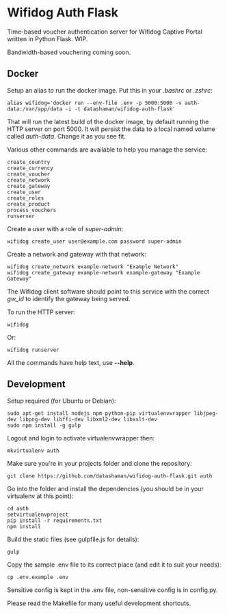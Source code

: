 # Wifidog Auth Flask

Time-based voucher authentication server for Wifidog Captive Portal written in Python Flask. WIP.

Bandwidth-based vouchering coming soon.

## Docker

Setup an alias to run the docker image. Put this in your _.bashrc_ or _.zshrc_:

    alias wifidog='docker run --env-file .env -p 5000:5000 -v auth-data:/var/app/data -i -t datashaman/wifidog-auth-flask'

That will run the latest build of the docker image, by default running the HTTP server on port 5000. It will persist the data to a local named volume called *auth-data*. Change it as you see fit.

Various other commands are available to help you manage the service:

    create_country
    create_currency
    create_voucher
    create_network
    create_gateway
    create_user
    create_roles
    create_product
    process_vouchers
    runserver

Create a user with a role of _super-admin_:

    wifidog create_user user@example.com password super-admin

Create a network and gateway with that network:

    wifidog create_network example-network "Example Network"
    wifidog create_gateway example-network example-gateway "Example Gateway"

The Wifidog client software should point to this service with the correct *gw_id* to identify the gateway being served.

To run the HTTP server:

    wifidog

Or:

    wifidog runserver

All the commands have help text, use __--help__.

## Development

Setup required (for Ubuntu or Debian):

    sudo apt-get install nodejs npm python-pip virtualenvwrapper libjpeg-dev libpng-dev libffi-dev libxml2-dev libxslt-dev
    sudo npm install -g gulp

Logout and login to activate virtualenvwrapper then:

    mkvirtualenv auth

Make sure you're in your projects folder and clone the repository:

    git clone https://github.com/datashaman/wifidog-auth-flask.git auth

Go into the folder and install the dependencies (you should be in your virtualenv at this point):

    cd auth
    setvirtualenvproject
    pip install -r requirements.txt
    npm install

Build the static files (see gulpfile.js for details):

	gulp

Copy the sample .env file to its correct place (and edit it to suit your needs):

    cp .env.example .env

Sensitive config is kept in the .env file, non-sensitive config is in config.py.

Please read the Makefile for many useful development shortcuts.
